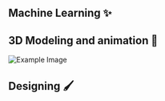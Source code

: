 ## Machine Learning ✨
## 3D Modeling and animation 🫶
![Example Image](https://drive.google.com/file/d/11UQXyBcxx58o7e8DD2U6fvYAbJuoS5xL/view?usp=sharing "This is an example image")
## Designing 🖌️


<!--
**Mahendra2409/Mahendra2409** is a ✨ _special_ ✨ repository because its `README.md` (this file) appears on your GitHub profile.

Here are some ideas to get you started:

- 🔭 I’m currently working on ...
- 🌱 I’m currently learning ...
- 👯 I’m looking to collaborate on ...
- 🤔 I’m looking for help with ...
- 💬 Ask me about ...
- 📫 How to reach me: ...
- 😄 Pronouns: ...
- ⚡ Fun fact: ...
-->
